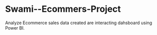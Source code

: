 # Swami--Ecommers-Project
 Analyze Ecommerce sales data created are interacting dahsboard using Power BI.

